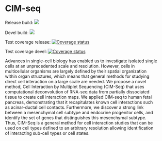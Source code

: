 CIM-seq
================

Release build: <a href="https://travis-ci.com/EngeLab/CIMseq"><img src="https://travis-ci.com/EngeLab/CIMseq.svg?branch=master"></a>

Devel build: <a href="https://travis-ci.com/EngeLab/CIMseq"><img src="https://travis-ci.com/EngeLab/CIMseq.svg?branch=devel"></a>

Test coverage release: [![Coverage status](https://codecov.io/gh/EngeLab/CIMseq/branch/master/graph/badge.svg)](https://codecov.io/github/EngeLab/CIMseq?branch=master)

Test coverage devel: [![Coverage status](https://codecov.io/gh/EngeLab/CIMseq/branch/devel/graph/badge.svg)](https://codecov.io/github/EngeLab/CIMseq?branch=devel)

Advances in single-cell biology has enabled us to investigate isolated single cells at an unprecedented scale and resolution. However, cells in multicellular organisms are largely defined by their spatial organization within organ structures, which means that general methods for studying direct cell interaction on a large scale are needed. We propose a novel method, Cell Interaction by Multiplet Sequencing (CIM-Seq) that uses computational deconvolution of RNA-seq data from partially dissociated tissue to create cell interaction maps. We applied CIM-seq to human fetal pancreas, demonstrating that it recapitulates known cell interactions such as acinar-ductal cell contacts. Furthermore, we discover a strong link between a mesenchymal cell subtype and endocrine progenitor cells, and identify the set of genes that distinguishes this mesenchymal subtype. Thus, CIM-Seq is a general method for cell interaction studies that can be used on cell types defined to an arbitrary resolution allowing identification of interacting sub-cell types or cell states.

